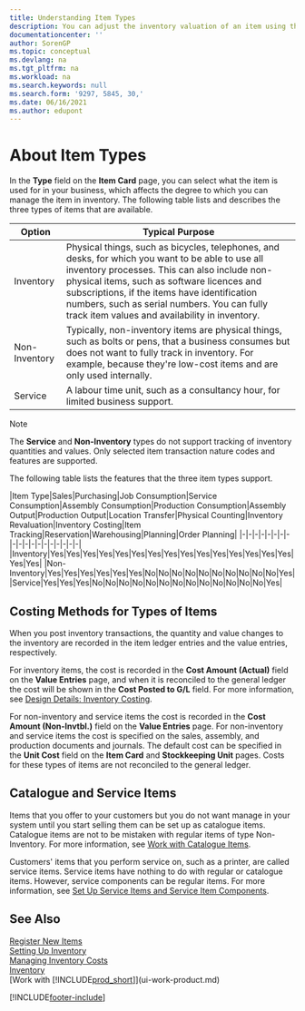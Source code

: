 ```yaml
---
title: Understanding Item Types
description: You can adjust the inventory valuation of an item using the FIFO or Average costing methods when item costs change for reasons other than transactions.
documentationcenter: ''
author: SorenGP
ms.topic: conceptual
ms.devlang: na
ms.tgt_pltfrm: na
ms.workload: na
ms.search.keywords: null
ms.search.form: '9297, 5845, 30,'
ms.date: 06/16/2021
ms.author: edupont
---
```

# <a name="about-item-types"></a><a name="about-item-types"></a>About Item Types
In the **Type** field on the **Item Card** page, you can select what the item is used for in your business, which affects the degree to which you can manage the item in inventory. The following table lists and describes the three types of items that are available.

|Option|Typical Purpose|
|------|-----------|
|Inventory|Physical things, such as bicycles, telephones, and desks, for which you want to be able to use all inventory processes. This can also include non-physical items, such as software licences and subscriptions, if the items have identification numbers, such as serial numbers. You can fully track item values and availability in inventory.|
|Non-Inventory|Typically, non-inventory items are physical things, such as bolts or pens, that a business consumes but does not want to fully track in inventory. For example, because they're low-cost items and are only used internally.|
|Service|A labour time unit, such as a consultancy hour, for limited business support.|

> [!NOTE]
> The **Service** and **Non-Inventory** types do not support tracking of inventory quantities and values. Only selected item transaction nature codes and features are supported.

The following table lists the features that the three item types support.

|Item Type|Sales|Purchasing|Job Consumption|Service Consumption|Assembly Consumption|Production Consumption|Assembly Output|Production Output|Location Transfer|Physical Counting|Inventory Revaluation|Inventory Costing|Item Tracking|Reservation|Warehousing|Planning|Order Planning|
|-|-|-|-|-|-|-|-|-|-|-|-|-|-|-|-|-|-|-|
|Inventory|Yes|Yes|Yes|Yes|Yes|Yes|Yes|Yes|Yes|Yes|Yes|Yes|Yes|Yes|Yes|Yes|Yes|
|Non-Inventory|Yes|Yes|Yes|Yes|Yes|Yes|No|No|No|No|No|No|No|No|No|No|Yes|
|Service|Yes|Yes|Yes|No|No|No|No|No|No|No|No|No|No|No|No|No|Yes|

## <a name="costing-methods-for-types-of-items"></a><a name="costing-methods-for-types-of-items"></a>Costing Methods for Types of Items
When you post inventory transactions, the quantity and value changes to the inventory are recorded in the item ledger entries and the value entries, respectively. 

For inventory items, the cost is recorded in the **Cost Amount (Actual)** field on the **Value Entries** page, and when it is reconciled to the general ledger the cost will be shown in the **Cost Posted to G/L** field. For more information, see [Design Details: Inventory Costing](design-details-inventory-costing.md).

For non-inventory and service items the cost is recorded in the **Cost Amount (Non-Invtbl.)** field on the **Value Entries** page. For non-inventory and service items the cost is specified on the sales, assembly, and production documents and journals. The default cost can be specified in the **Unit Cost** field on the **Item Card** and **Stockkeeping Unit** pages. Costs for these types of items are not reconciled to the general ledger. 

## <a name="catalog-and-service-items"></a><a name="catalog-and-service-items"></a>Catalogue and Service Items
Items that you offer to your customers but you do not want manage in your system until you start selling them can be set up as catalogue items. Catalogue items are not to be mistaken with regular items of type Non-Inventory. For more information, see [Work with Catalogue Items](inventory-how-work-nonstock-items.md).

Customers' items that you perform service on, such as a printer, are called service items. Service items have nothing to do with regular or catalogue items. However, service components can be regular items. For more information, see [Set Up Service Items and Service Item Components](service-how-setup-service-items.md).

## <a name="see-also"></a><a name="see-also"></a>See Also
[Register New Items](inventory-how-register-new-items.md)  
[Setting Up Inventory](inventory-setup-inventory.md)  
[Managing Inventory Costs](finance-manage-inventory-costs.md)  
[Inventory](inventory-manage-inventory.md)  
[Work with [!INCLUDE[prod_short](includes/prod_short.md)]](ui-work-product.md)


[!INCLUDE[footer-include](includes/footer-banner.md)]
